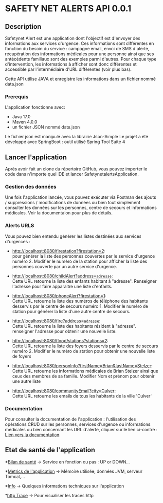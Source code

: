 # SAFETY NET ALERTS API 0.0.1

## Description

Safetynet Alert est une application dont l'objectif est d'envoyer des informations aux services d'urgence. Ces informations sont différentes en fonction du besoin du service : campagne email, envoi de SMS d'alerte, récupération des informations médicales pour une personne ainsi que ses antécédents familiaux sont des exemples parmi d'autres. Pour chaque type d'intervention, les informations à afficher sont donc différentes et accessible par l'intermédiaire d'URL différentes (voir plus bas).

Cette API utilise JAVA et enregistre les informations dans un fichier nommé data.json

### Prerequis

L'application fonctionne avec:

- Java 17.0
- Maven 4.0.0
- un fichier JSON nommé data.json 

Le fichier json est manipulé avec la librairie Json-Simple
Le projet a été développé avec SpringBoot : outil utilisé Spring Tool Suite 4

## Lancer l'application

Après avoir fait un clone du répertoire GitHub, vous pouvez importer le code dans n'importe quel IDE et lancer SafetynetalertsApplication.


### Gestion des données 

Une fois l'application lancée, vous pouvez exécuter via Postman des ajouts / suppressions / modifications de données ou bien tout simplement consulter les données sur les personnes, centre de secours et informations médicales. Voir la documentaion pour plus de détails.


### Alerts URLS

Vous pouvez bien entendu générer les listes destinées aux services d'urgences :
      
* [http://localhost:8080/firestation?firestation=2](http://localhost:8080/firestation?firestation=2):  
pour générer la liste des personnes couvertes par le service d'urgence numéro 2.
Modifier le numéro de la station pour afficher la liste des personnes couverte par un autre service d'urgence.

* [http://localhost:8080/childAlert?address=`adresse`](http://localhost:8080/childAlert?address=`adresse`):  
Cette URL retourne la liste des enfants habitant à "adresse". 
Renseigner l'adresse pour faire apparaitre une liste d'enfants.

* [http://localhost:8080/phoneAlert?firestation=1](http://localhost:8080/phoneAlert?firestation=1):  
Cette URL retourne la liste des numéros de téléphone des habitants desservis par le centre de secours numéro 1.
Modifier le numéro de station pour générer la liste d'une autre centre de secours.

* [http://localhost:8080/fire?address=`adresse`](http://localhost:8080/fire?address=`adresse`):  
Cette URL retourne la liste des habitants résident à "adresse".
renseigner l'adresse pour obtenir une nouvelle liste.

* [http://localhost:8080/flood/stations?stations=2](http://localhost:8080/flood/stations?stations=2):  
Cette URL retourne la liste des foyers desservis par le centre de secours numéro 2.
Modifier le numéro de station pour obtenir une nouvelle liste de foyers

* [http://localhost:8080/personInfo?firstName=Brian&lastName=Stelzer](http://localhost:8080/personInfo?firstName=Brian&lastName=Stelzer):  
Cette URL retourne les informations médicales de Brian Stelzer ainsi que ceux des membres de sa famille.
Modifier Nom et prénom pour obtenir une autre liste

* [http://localhost:8080/communityEmail?city=Culver](http://localhost:8080/communityEmail?city=Culver):  
Cette URL retourne les emails de tous les habitants de la ville 'Culver'


### Documentation
Pour consulter la documentation de l'application : l'utilisation des opérations CRUD sur les personnes, services d'urgence ou informations médicales ou bien concernant les URL d'alerte, cliquer sur le lien ci-contre :
[Lien vers la documentation](http://localhost:8080/swagger-ui.html#/)


## Etat de santé de l'application

*[Bilan de santé](http://localhost:8080/actuator/health)
-> Service en fonction ou pas : UP or DOWN...

*[Metrics de l'application](http://localhost:8080/actuator/metrics)
-> Mémoire utilisée, données JVM, serveur Tomcat,...

*[Info](http://localhost:8080/actuator/info)
-> Quelques informations techniques sur l'application

*[http Trace](http://localhost:8080/actuator/httptrace)
-> Pour visualiser les traces http